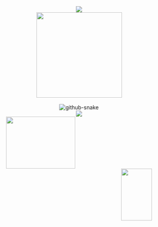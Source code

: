<div align="center">

  <!-- dynamic typing effect 动态打字效果 -->
  <div>
    <a href="https://sunxingboo.github.io/">
      <img src="https://readme-typing-svg.demolab.com?font=Fira+Code&pause=1000&width=435&lines=console.log(%22Hello%2C%20World%22);Praying to be bug-free!&center=true&size=27" />
    </a>
  </div>


  <!-- knock code pictures 敲代码的图片 -->
  <picture>
    <source media="(prefers-color-scheme: dark)" srcset="https://cdn.jsdelivr.net/gh/sun0225SUN/sun0225SUN/assets/images/coding.gif" />
    <source media="(prefers-color-scheme: light)" srcset="https://cdn.jsdelivr.net/gh/sun0225SUN/sun0225SUN/assets/images/developer.svg" height="225px" />
    <img src="https://cdn.jsdelivr.net/gh/sun0225SUN/sun0225SUN/assets/images/coding.gif" />
  </picture>

  <!-- for beauty 留个空行好看点 -->
  <div>&nbsp;</div>


  <!-- Snake Code Contribution Map 贪吃蛇代码贡献图 -->
  <picture>
    <source media="(prefers-color-scheme: dark)" srcset="https://cdn.jsdelivr.net/gh/sun0225SUN/sun0225SUN/profile-snake-contrib/github-contribution-grid-snake-dark.svg" />
    <source media="(prefers-color-scheme: light)" srcset="https://cdn.jsdelivr.net/gh/sun0225SUN/sun0225SUN/profile-snake-contrib/github-contribution-grid-snake.svg" />
    <img alt="github-snake" src="https://cdn.jsdelivr.net/gh/sun0225SUN/sun0225SUN/profile-snake-contrib/github-contribution-grid-snake-dark.svg" />
  </picture>


<!-- ########################################## 分割 ########################################## -->

<div align="center">




<!-- GitHub 奖杯🏆 -->

<div><img src="https://github-profile-trophy.vercel.app/?username=sunxingboo&theme=gruvbox&row=1&column=7&no-frame=true&no-bg=true" /><br/></div>



<!-- ########################################## 分割 ########################################## -->

<div align="center" >

<!-- GitHub 数据统计 -->

<center class="half">
  <img height="137px" width="60%" align="left" src="https://github-readme-stats-git-masterrstaa-rickstaa.vercel.app/api?username=sunxingboo&hide_title=true&show_icons=true&include_all_commits=true&line_height=21text_color=718096&icon_color=805AD5&bg_color=ffffff" /><img height="137px" width="40%" align="right" src="https://github-readme-stats-git-masterrstaa-rickstaa.vercel.app/api/top-langs/?username=sunxingboo&hide_title=true&layout=compact&langs_count=6&text_color=718096&icon_color=805AD5&bg_color=ffffff" />
</center>









<div align="center" >

